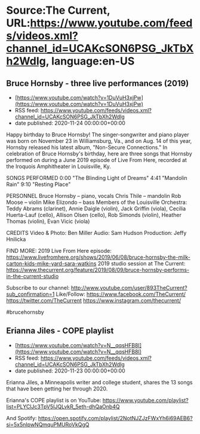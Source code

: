 # Source:The Current, URL:https://www.youtube.com/feeds/videos.xml?channel_id=UCAKcSON6PSG_JkTbXh2WdIg, language:en-US

## Bruce Hornsby - three live performances (2019)
 - [https://www.youtube.com/watch?v=1DuVuH3xjPw](https://www.youtube.com/watch?v=1DuVuH3xjPw)
 - RSS feed: https://www.youtube.com/feeds/videos.xml?channel_id=UCAKcSON6PSG_JkTbXh2WdIg
 - date published: 2020-11-24 00:00:00+00:00

Happy birthday to Bruce Hornsby! The singer-songwriter and piano player was born on November 23 in Williamsburg, Va., and on Aug. 14 of this year, Hornsby released his latest album, "Non-Secure Connections." In celebration of Bruce Hornsby's birthday, here are three songs that Hornsby performed on during a June 2019 episode of Live From Here, recorded at the Iroquois Amphitheater in Louisville, Ky.

SONGS PERFORMED
0:00 "The Blinding Light of Dreams"
4:41 "Mandolin Rain"
9:10 "Resting Place"

PERSONNEL
Bruce Hornsby – piano, vocals
Chris Thile – mandolin
Rob Moose – violin
Mike Elizondo – bass
Members of the Louisville Orchestra: Teddy Abrams (clarinet), Annie Daigle (violin), Jack Griffin (viola), Cecilia Huerta-Lauf (cello), Allison Olsen (cello), Rob Simonds (violin), Heather Thomas (violin), Evan Vicic (viola)

CREDITS
Video & Photo: Ben Miller
Audio: Sam Hudson
Production: Jeffy Hnilicka

FIND MORE:
2019 Live From Here episode:
https://www.livefromhere.org/shows/2019/06/08/bruce-hornsby-the-milk-carton-kids-mike-yard-sara-watkins
2019 studio session at The Current: https://www.thecurrent.org/feature/2019/08/09/bruce-hornsby-performs-in-the-current-studio

Subscribe to our channel:
http://www.youtube.com/user/893TheCurrent?sub_confirmation=1
Like/Follow:
https://www.facebook.com/TheCurrent/
https://twitter.com/TheCurrent
https://www.instagram.com/thecurrent/

#brucehornsby

## Erianna Jiles - COPE playlist
 - [https://www.youtube.com/watch?v=N__qqsHFB8I](https://www.youtube.com/watch?v=N__qqsHFB8I)
 - RSS feed: https://www.youtube.com/feeds/videos.xml?channel_id=UCAKcSON6PSG_JkTbXh2WdIg
 - date published: 2020-11-23 00:00:00+00:00

Erianna Jiles, a Minneapolis writer and college student, shares the 13 songs that have been getting her through 2020.

Erianna's COPE playlist is on YouTube: https://www.youtube.com/playlist?list=PLYClJc3TpV5IJQLvkR_5eth-dhQaOnb4Q

And Spotify: https://open.spotify.com/playlist/2NotNJZJzFWxYh6i69AEB6?si=5x5nIpwNQmquPMURoVkQgQ

